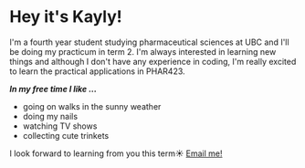 # Hey it's Kayly!

I'm a fourth year student studying pharmaceutical sciences at UBC and I'll be doing my practicum in term 2. I'm always interested in learning new things and although I don't have any experience in coding, I'm really excited to learn the practical applications in PHAR423. 

**_In my free time I like ..._**
* going on walks in the sunny weather
* doing my nails
* watching TV shows
* collecting cute trinkets

I look forward to learning from you this term☀️ [Email me!](mailto:kaylyc1@gmail.com) 


